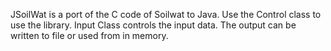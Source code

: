 JSoilWat is a port of the C code of Soilwat to Java. Use the Control class to use the library. Input Class controls the input data. The output can be written to file or used from in memory.
